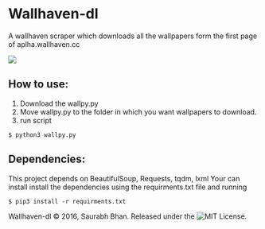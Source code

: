 # Wallhaven-dl

A wallhaven scraper which downloads all the wallpapers form the first page of aplha.wallhaven.cc

![](https://raw.githubusercontent.com/GeekSpin/Wallhaven-dl/master/Images/wallhaven-dl.gif)

## How to use:
  
  1. Download the wallpy.py
  2. Move wallpy.py to the folder in which you want wallpapers to download.
  3. run script 
```
$ python3 wallpy.py
```

## Dependencies:
  
  This project depends on BeautifulSoup, Requests, tqdm, lxml
  Your can install install the dependencies using the requirments.txt file and running
  ```
  $ pip3 install -r requirments.txt
  ```
  


Wallhaven-dl © 2016, Saurabh Bhan. Released under the ![MIT License](https://raw.githubusercontent.com/GeekSpin/Wallhaven-scraper/master/LICENSE).
